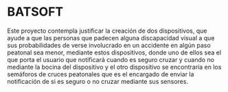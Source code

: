 # BATSOFT
Este proyecto contempla justificar la creación de dos dispositivos, que ayude a que las personas que padecen alguna discapacidad visual a que sus probabilidades de verse involucrado en un accidente en algún paso peatonal sea menor, mediante estos dispositivos, donde uno de ellos sea el que porta el usuario que notificará cuando es seguro cruzar y cuando no mediante la bocina del dispositivo y el otro dispositivo se encontraría en los semáforos de cruces peatonales que es el encargado de enviar la notificación de si es seguro o no cruzar mediante sus sensores.
